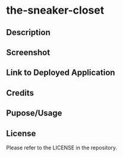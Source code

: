 # the-sneaker-closet

## Description

## Screenshot

## Link to Deployed Application

## Credits

## Pupose/Usage

## License
Please refer to the LICENSE in the repository.